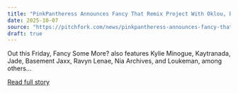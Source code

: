 ```yaml
---
title: "PinkPantheress Announces Fancy That Remix Project With Oklou, Bladee, and More"
date: 2025-10-07
source: "https://pitchfork.com/news/pinkpantheress-announces-fancy-that-remix-project-with-oklou-bladee-and-more"
draft: true
---
```


Out this Friday, Fancy Some More? also features Kylie Minogue, Kaytranada, Jade, Basement Jaxx, Ravyn Lenae, Nia Archives, and Loukeman, among others...

[Read full story](https://pitchfork.com/news/pinkpantheress-announces-fancy-that-remix-project-with-oklou-bladee-and-more)
